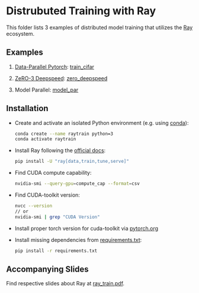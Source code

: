 # Distrubuted Training with Ray

This folder lists 3 examples of distributed model training that utilizes the [Ray](https://docs.ray.io/en/latest/index.html) ecosystem.

## Examples

1. [Data-Parallel Pytorch](https://docs.ray.io/en/latest/train/examples/pytorch/distributing-pytorch/README.html#step-2-distribute-training-to-multiple-machines-with-ray-train): [train_cifar](./train_cifar.py)

2. [ZeRO-3 Deepspeed](https://docs.ray.io/en/latest/train/deepspeed.html): [zero_deepspeed](./zero_deepspeed.py)

3. Model Parallel: [model_par](./model_par.py)

## Installation

- Create and activate an isolated Python environment (e.g. using [conda](https://docs.conda.io/projects/conda/en/latest/user-guide/tasks/manage-environments.html)):

    ```bash
    conda create --name raytrain python=3
    conda activate raytrain
    ```

- Install Ray following the [official docs](https://docs.ray.io/en/latest/ray-overview/installation.html):

    ```bash
    pip install -U "ray[data,train,tune,serve]"
    ```

- Find CUDA compute capability:

   ```bash
   nvidia-smi --query-gpu=compute_cap --format=csv

- Find CUDA-toolkit version:

    ```bash
    nvcc --version
    // or
    nvidia-smi | grep "CUDA Version"
    
- Install proper torch version for cuda-toolkit via [pytorch.org](https://pytorch.org/get-started/locally/)

- Install missing dependencies from [requirements.txt](./requirements.txt):

    ```bash
    pip install -r requirements.txt
    ```

## Accompanying Slides

Find respective slides about Ray at [ray_train.pdf](../../slides/ray_train.pdf).
